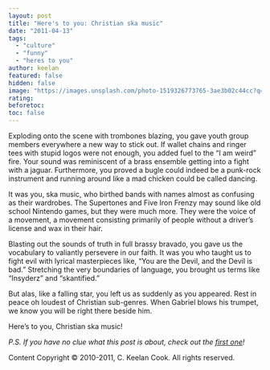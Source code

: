 ```yaml
---
layout: post
title: "Here's to you: Christian ska music"
date: "2011-04-13"
tags: 
  - "culture"
  - "funny"
  - "heres to you"
author: keelan
featured: false
hidden: false
image: "https://images.unsplash.com/photo-1519326773765-3ae3b02c44cc?q=80&w=2069&auto=format&fit=crop&ixlib=rb-4.0.3&ixid=M3wxMjA3fDB8MHxwaG90by1wYWdlfHx8fGVufDB8fHx8fA%3D%3D"
rating:
beforetoc:
toc: false
---
```


Exploding onto the scene with trombones blazing, you gave youth group members everywhere a new way to stick out. If wallet chains and ringer tees with stupid logos were not enough, you added fuel to the “I am weird” fire. Your sound was reminiscent of a brass ensemble getting into a fight with a jaguar. Furthermore, you proved a bugle could indeed be a punk-rock instrument and running around like a mad chicken could be called dancing.

It was you, ska music, who birthed bands with names almost as confusing as their wardrobes. The Supertones and Five Iron Frenzy may sound like old school Nintendo games, but they were much more. They were the voice of a movement, a movement consisting primarily of people without a driver’s license and wax in their hair.

Blasting out the sounds of truth in full brassy bravado, you gave us the vocabulary to valiantly persevere in our faith. It was you who taught us to fight evil with lyrical masterpieces like, “You are the Devil, and the Devil is bad.” Stretching the very boundaries of language, you brought us terms like “Insyderz” and “skantified.”

But alas, like a falling star, you left us as suddenly as you appeared. Rest in peace oh loudest of Christian sub-genres. When Gabriel blows his trumpet, we know you will be right there beside him.

Here’s to you, Christian ska music!

_P.S. If you have no clue what this post is about, check out the_ [_first one_](http://blog.keelancook.com/2011/03/heres-to-you/ "Here’s to you!")_!_

Content Copyright © 2010-2011, C. Keelan Cook. All rights reserved.
